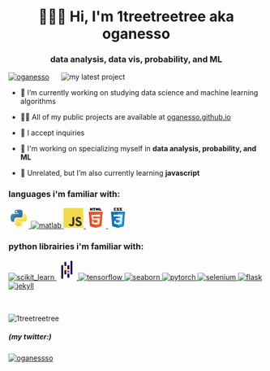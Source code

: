 <!-- [![putsomethingherelol](https://idk.idk.gif)]() -->

<h1 align="center">🌲🌳🎋 Hi, I'm 1treetreetree aka oganesso</h1>
<h3 align="center">data analysis, data vis, probability, and ML</h3>
<a href="https://oganesso.github.io/lol-pointerpointer/"> <img align="right" alt="my latest project" width="400" src="https://media0.giphy.com/media/1tfuKjuoFIhYRHB877/giphy.gif"/> </a>

<p align="left"> <a href="https://github.com/antonkomarev/github-profile-views-counter"> <img src="https://komarev.com/ghpvc/?username=oganesso&label=Profile%20views&color=0e75b6&style=flat" alt="oganesso" /> </a> </p>


- 🔭 I’m currently working on studying data science and machine learning algorithms

- 👨‍💻 All of my public projects are available at [oganesso.github.io](https://oganesso.github.io/)

- 👯 I accept inquiries

- 💬 I'm working on specializing myself in **data analysis, probability, and ML**

- 🌱 Unrelated, but I’m also currently learning **javascript**

<h3 align="left">languages i'm familiar with:</h3>
<p align="left">
    <a href="https://www.python.org" target="_blank" rel="noreferrer"> <img src="https://raw.githubusercontent.com/devicons/devicon/master/icons/python/python-original.svg" alt="python" width="40" height="40"/> </a>
    <a href="https://www.mathworks.com/" target="_blank" rel="noreferrer"> <img src="https://upload.wikimedia.org/wikipedia/commons/2/21/Matlab_Logo.png" alt="matlab" width="40" height="40"/> </a> 
    <a href="https://developer.mozilla.org/en-US/docs/Web/JavaScript" target="_blank" rel="noreferrer"> <img src="https://raw.githubusercontent.com/devicons/devicon/master/icons/javascript/javascript-original.svg" alt="javascript" width="40" height="40"/> </a> 
    <a href="https://www.w3.org/html/" target="_blank" rel="noreferrer"> <img src="https://raw.githubusercontent.com/devicons/devicon/master/icons/html5/html5-original-wordmark.svg" alt="html5" width="40" height="40"/> </a> 
  <a href="https://www.w3schools.com/css/" target="_blank" rel="noreferrer"> <img src="https://raw.githubusercontent.com/devicons/devicon/master/icons/css3/css3-original-wordmark.svg" alt="css3" width="40" height="40"/> </a>
</p>

<h3 align="left">python librairies i'm familiar with:</h3>
<p align="left">
  <a href="https://scikit-learn.org/" target="_blank" rel="noreferrer"> <img src="https://upload.wikimedia.org/wikipedia/commons/0/05/Scikit_learn_logo_small.svg" alt="scikit_learn" width="40" height="40"/> </a>
  <a href="https://pandas.pydata.org/" target="_blank" rel="noreferrer"> <img src="https://raw.githubusercontent.com/devicons/devicon/2ae2a900d2f041da66e950e4d48052658d850630/icons/pandas/pandas-original.svg" alt="pandas" width="40" height="40"/> </a> 
  <a href="https://www.tensorflow.org" target="_blank" rel="noreferrer"> <img src="https://www.vectorlogo.zone/logos/tensorflow/tensorflow-icon.svg" alt="tensorflow" width="40" height="40"/> </a>
  <a href="https://seaborn.pydata.org/" target="_blank" rel="noreferrer"> <img src="https://seaborn.pydata.org/_images/logo-mark-lightbg.svg" alt="seaborn" width="40" height="40"/> </a> 
  <a href="https://pytorch.org/" target="_blank" rel="noreferrer"> <img src="https://www.vectorlogo.zone/logos/pytorch/pytorch-icon.svg" alt="pytorch" width="40" height="40"/> </a> 
  <a href="https://www.selenium.dev" target="_blank" rel="noreferrer"> <img src="https://raw.githubusercontent.com/detain/svg-logos/780f25886640cef088af994181646db2f6b1a3f8/svg/selenium-logo.svg" alt="selenium" width="40" height="40"/> </a> 
  <a href="https://flask.palletsprojects.com/" target="_blank" rel="noreferrer"> <img src="https://www.vectorlogo.zone/logos/pocoo_flask/pocoo_flask-icon.svg" alt="flask" width="40" height="40"/> </a> 
  <a href="https://jekyllrb.com/" target="_blank" rel="noreferrer"> <img src="https://www.vectorlogo.zone/logos/jekyllrb/jekyllrb-icon.svg" alt="jekyll" width="40" height="40"/> </a>
</p>
<br>
<p><img align="center" src="https://github-readme-stats.vercel.app/api?username=1treetreetree&show_icons=true&locale=en" alt="1treetreetree" /></p>

<h5 align="left">(my twitter:)</h5>
<p align="left">
<a href="https://twitter.com/oganessso" target="blank"><img align="center" src="https://raw.githubusercontent.com/rahuldkjain/github-profile-readme-generator/master/src/images/icons/Social/twitter.svg" alt="oganessso" height="24" width="32" /></a>
</p>
